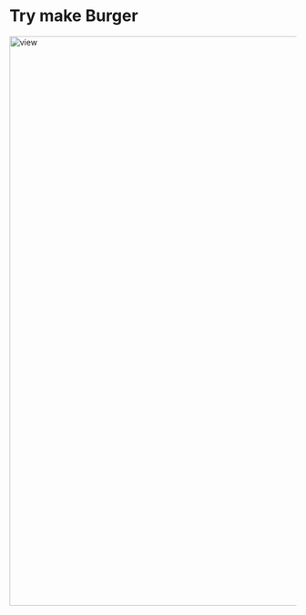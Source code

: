 # Try make Burger

<div style="display: flex; justify-content: center;">
  <img src="./src/assets/view.png" alt="view" width="1000">
</div>